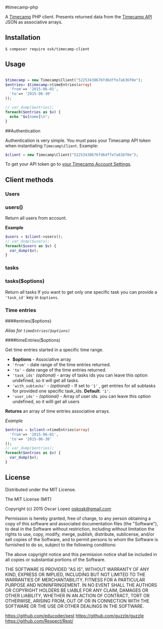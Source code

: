 #timecamp-php

A [Timecamp](http://www.timecamp.com/) PHP client. Presents returned data from the [Timecamp API](https://github.com/timecamp2/timecamp-api) JSON as associative arrays.

## Installation

```shell
$ composer require osk/timecamp-client
```

## Usage

```php

$timecamp = new Timecamp\Client("52253438676fd6dffe7a636f0e");
$entries= $timecamp->timeEntries(array(
  'from'=> '2015-06-01',
  'to'=> '2015-06-30'
));

// var_dump($entries);
foreach($entries as $v) {
  echo "$v[name]\n";
}

```

##Authentication

Authentication is very simple. You must pass your Timecamp API token when instantiating `Timecamp\Client`. Example:

```php
$client = new Timecamp\Client("52253438676fd6dffe7a636f0e");
```

To get your API token go to [your Timecamp Account Settings](https://www.timecamp.com/people/edit).

## Client methods

### Users

### users()

Return all users from account.

**Example**

```php
$users = $client->users();
// var_dump($users);
foreach($users as $v) {
  var_dump($v);
}
```

### tasks

### tasks($options)

Return all tasks If you want to get only one specific task you can provide a `'task_id'` key in `$options`.


### Time entries

####entries($options)

_Alias for `timeEntries($options)`_

####timeEntries($options)

Get time entries started in a specific time range.

* **$options** - Associative array
 * `'from'` - date range of the time entries returned.
 * `'to'` - date range of the time entries returned.
 * `'task_ids'` *(optional)* - array of tasks ids you can leave this option undefined, so it will get all tasks.
 * `'with_subtasks'` - *(optional)* - If set to `'1'` , get entries for all subtasks for provided one specific task_ids. **Default**: `'1'`.
 * `'user_ids'` - *(optional)* - Array of user ids. you can leave this option undefined, so it willl get all users

**Returns** an array of time entries associative arrays.

*Example*

```php
$entries = $client->timeEntries(array(
  'from'=> '2015-06-01',
  'to'=> '2015-06-30'
));
// var_dump($entries);
foreach($entries as $v) {
  var_dump($v);
}
```

## License

Distributed under the MIT License.

The MIT License (MIT)

Copyright (c) 2015 Oscar Lopez <oskosk@gmail.com>

Permission is hereby granted, free of charge, to any person obtaining a copy
of this software and associated documentation files (the "Software"), to deal
in the Software without restriction, including without limitation the rights
to use, copy, modify, merge, publish, distribute, sublicense, and/or sell
copies of the Software, and to permit persons to whom the Software is
furnished to do so, subject to the following conditions:

The above copyright notice and this permission notice shall be included in all
copies or substantial portions of the Software.

THE SOFTWARE IS PROVIDED "AS IS", WITHOUT WARRANTY OF ANY KIND, EXPRESS OR
IMPLIED, INCLUDING BUT NOT LIMITED TO THE WARRANTIES OF MERCHANTABILITY,
FITNESS FOR A PARTICULAR PURPOSE AND NONINFRINGEMENT. IN NO EVENT SHALL THE
AUTHORS OR COPYRIGHT HOLDERS BE LIABLE FOR ANY CLAIM, DAMAGES OR OTHER
LIABILITY, WHETHER IN AN ACTION OF CONTRACT, TORT OR OTHERWISE, ARISING FROM,
OUT OF OR IN CONNECTION WITH THE SOFTWARE OR THE USE OR OTHER DEALINGS IN THE
SOFTWARE.

https://github.com/educoder/pest
https://github.com/guzzle/guzzle
https://github.com/Respect/Rest/
